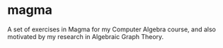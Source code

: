 # magma
A set of exercises in Magma for my Computer Algebra course, and also motivated by my research in Algebraic Graph Theory.
